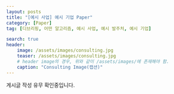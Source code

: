 ```yaml
---
layout: posts
title: "[예시 사업] 예시 기업 Paper"
category: [Paper]
tag: [디브리핑, 어떤 알고리즘, 예시 사업, 예시 발주처, 예시 기업]

search: true
header:
    image: /assets/images/consulting.jpg
    teaser: /assets/images/consulting.jpg
    # header image의 경우, 위와 같이 /assets/images/에 존재해야 함.
    caption: "Consulting Image(캡션)"
---
```

게시글 작성 유무 확인중입니다.